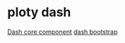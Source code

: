 # ploty dash

[Dash core component](https://dash.plotly.com/dash-core-components)
[dash bootstrap](https://dash-bootstrap-components.opensource.faculty.ai/docs/components/carousel/)
